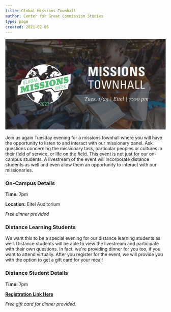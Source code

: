 ```yaml
---
title: Global Missions Townhall
author: Center for Great Commission Studies
type: page
created: 2021-02-06
---
```


![Missions Townhall](public/townhall.png)


Join us again Tuesday evening for a missions townhall where you will have the opportunity to listen to and interact with our missionary panel. Ask questions concerning the missionary task, particular peoples or cultures in their field of service, or life on the field. This event is not just for our on-campus students. A livestream of the event will incorporate distance students as well and even allow them an opportunity to interact with our missionaries.

### On-Campus Details
**Time:** 7pm

**Location:** Eitel Auditorium

*Free dinner provided*

### Distance Learning Students
We want this to be a special evening for our distance learning students as well. Distance students will be able to view the livestream and participate with their own questions. In fact, we're providing dinner for you too, if you want to attend virtually. After you register for the event, we will provide you with the option to get a gift card for your meal!

### Distance Student Details
**Time:** 7pm

**[Registration Link Here](https://gmwtownhall.eventbrite.com)** 

*Free gift card for dinner provided.*